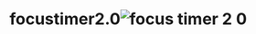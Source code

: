 # focustimer2.0![focus timer 2 0](https://user-images.githubusercontent.com/119422889/232223524-9ed32552-1d84-48aa-a6ff-d7e365bf6a88.png)
